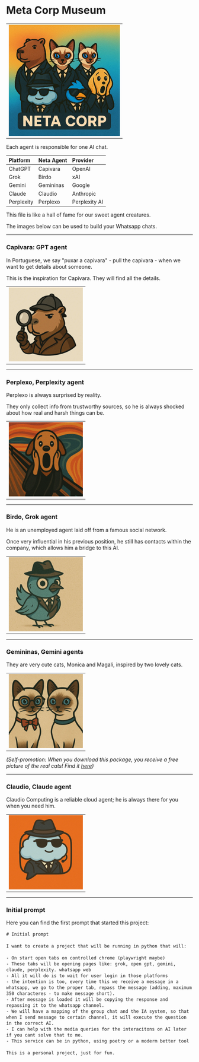 # Meta Corp Museum

<table>
<tr>
<td align="center"><img src="./agents/All-agents.webp" alt="All Agents" width="300"/></td>
</tr>
</table>

Each agent is responsible for one AI chat.

| Platform  | Neta Agent | Provider       |
| :-------- | :--------- | :------------- |
| ChatGPT   | Capivara    | OpenAI          |
| Grok      | Birdo       | xAI             |
| Gemini    | Gemininas   | Google          |
| Claude    | Claudio     | Anthropic       |
| Perplexity| Perplexo    | Perplexity AI   |

This file is like a hall of fame for our sweet agent creatures.

The images below can be used to build your Whatsapp chats.

---

### **Capivara: GPT agent**

In Portuguese, we say "puxar a capivara" - pull the capivara - when we want to get details about someone.

This is the inspiration for Capivara. They will find all the details.

<table>
<tr>
<td align="center"><img src="./agents/Capivara.webp" alt="Capivara" width="200"/></td>
</tr>
</table>

---

### **Perplexo, Perplexity agent**

Perplexo is always surprised by reality.

They only collect info from trustworthy sources, so he is always shocked about how real and harsh things can be.

<table>
<tr>
<td align="center"><img src="./agents/Perplexo.webp" alt="Perplexo" width="200"/></td>
</tr>
</table>

---

### **Birdo, Grok agent**

He is an unemployed agent laid off from a famous social network.

Once very influential in his previous position, he still has contacts within the company, which allows him a bridge to this AI.

<table>
<tr>
<td align="center"><img src="./agents/Birdo.webp" alt="Birdo" width="200"/></td>
</tr>
</table>

---

### **Gemininas, Gemini agents**

They are very cute cats, Monica and Magali, inspired by two lovely cats.

<table>
<tr>
<td align="center"><img src="./agents/Gemininas.webp" alt="Gemininas" width="200"/></td>
</tr>
</table>

*(Self-promotion: When you download this package, you receive a free picture of the real cats! Find it [here](./agents/Monica-and-Magali.jpg))*

---

### **Claudio, Claude agent**

Claudio Computing is a reliable cloud agent; he is always there for you when you need him.

<table>
<tr>
<td align="center"><img src="./agents/Claudio.webp" alt="Claudio" width="200"/></td>
</tr>
</table>

---

### Initial prompt

Here you can find the first prompt that started this project:

```text
# Initial prompt

I want to create a project that will be running in python that will:

- On start open tabs on controlled chrome (playwright maybe)
- These tabs will be opening pages like: grok, open gpt, gemini, claude, perplexity. whatsapp web
- All it will do is to wait for user login in those platforms
- the intention is too, every time this we receive a message in a whatsapp, we go to the proper tab, repass the message (adding, maximum 350 characteres - to make message short).
- After message is loaded it will be copying the response and repassing it to the whatsapp channel.
- We will have a mapping of the group chat and the IA system, so that when I send message to certain channel, it will execute the question in the correct AI.
- I can help with the media queries for the interacitons on AI later if you cant solve that to me.
- This service can be in python, using poetry or a moderm better tool

This is a personal project, just for fun.
